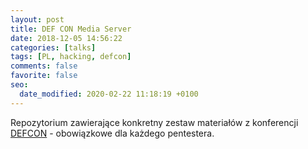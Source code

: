 ```yaml
---
layout: post
title: DEF CON Media Server
date: 2018-12-05 14:56:22
categories: [talks]
tags: [PL, hacking, defcon]
comments: false
favorite: false
seo:
  date_modified: 2020-02-22 11:18:19 +0100
---
```


Repozytorium zawierające konkretny zestaw materiałów z konferencji [DEFCON](https://media.defcon.org/) - obowiązkowe dla każdego pentestera.
